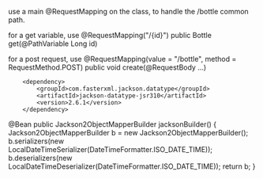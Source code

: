 
use a main @RequestMapping on the class, to handle the /bottle common path.

for a get variable, use
    @RequestMapping("/{id}")
    public Bottle get(@PathVariable Long id)

for a post request, use
    @RequestMapping(value = "/bottle", method = RequestMethod.POST)
    public void create(@RequestBody ...)



        <dependency>
            <groupId>com.fasterxml.jackson.datatype</groupId>
            <artifactId>jackson-datatype-jsr310</artifactId>
            <version>2.6.1</version>
        </dependency>


@Bean
    public Jackson2ObjectMapperBuilder jacksonBuilder() {
        Jackson2ObjectMapperBuilder b = new Jackson2ObjectMapperBuilder();
        b.serializers(new LocalDateTimeSerializer(DateTimeFormatter.ISO_DATE_TIME));
        b.deserializers(new LocalDateTimeDeserializer(DateTimeFormatter.ISO_DATE_TIME));
        return b;
    }